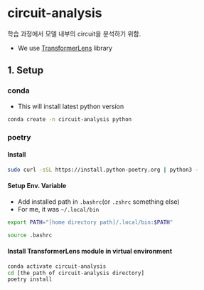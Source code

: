 # circuit-analysis
학습 과정에서 모델 내부의 circuit을 분석하기 위함.

- We use [TransformerLens](https://github.com/TransformerLensOrg/TransformerLens) library

## 1. Setup
### conda
- This will install latest python version
```bash
conda create -n circuit-analysis python
```
### poetry
#### Install
```bash
sudo curl -sSL https://install.python-poetry.org | python3 -
```
#### Setup Env. Variable
- Add installed path in `.bashrc`(or `.zshrc` something else)
- For me, it was `~/.local/bin`
```bash
export PATH="[home directory path]/.local/bin:$PATH"
```
```bash
source .bashrc
```
#### Install TransformerLens module in virtual environment
```bash
conda activate circuit-analysis
cd [the path of circuit-analysis directory]
poetry install
```


